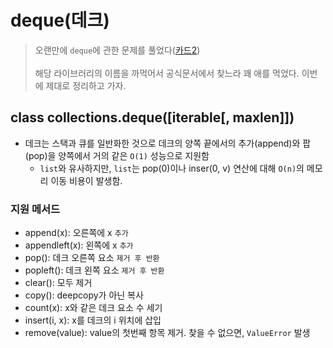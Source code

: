# deque(데크)
> 오랜만에 `deque`에 관한 문제를 풀었다([카드2](https://www.acmicpc.net/problem/2164))
<br><br>
해당 라이브러리의 이름을 까먹어서 공식문서에서 찾느라 꽤 애를 먹었다. 이번에 제대로 정리하고 가자.

## class collections.deque([iterable[, maxlen]])
- 데크는 스택과 큐를 일반화한 것으로 데크의 양쪽 끝에서의 추가(append)와 팝(pop)을 양쪽에서 거의 같은 `O(1)` 성능으로 지원함
  - `list`와 유사하지만, `list`는 pop(0)이나 inser(0, v) 연산에 대해 `O(n)`의 메모리 이동 비용이 발생함.

### 지원 메서드
- append(x): 오른쪽에 x `추가`
- appendleft(x): 왼쪽에 x `추가`
- pop(): 데크 오른쪽 요소 `제거 후 반환`
- popleft(): 데크 왼쪽 요소 `제거 후 반환`
- clear(): 모두 제거
- copy(): deepcopy가 아닌 복사
- count(x): x와 같은 데크 요소 수 세기
- insert(i, x): x를 데크의 i 위치에 삽입
- remove(value): value의 첫번째 항목 제거. 찾을 수 없으면, `ValueError` 발생

